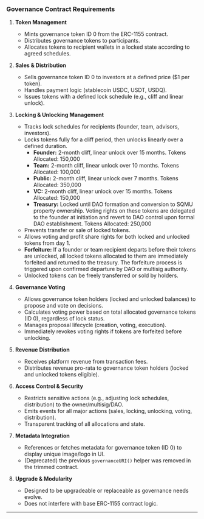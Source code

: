 ### **Governance Contract Requirements**

1. **Token Management**

   - Mints governance token ID 0 from the ERC-1155 contract.
   - Distributes governance tokens to participants.
   - Allocates tokens to recipient wallets in a locked state according to agreed schedules.

2. **Sales & Distribution**

   - Sells governance token ID 0 to investors at a defined price (\$1 per token).
   - Handles payment logic (stablecoin USDC, USDT, USDQ).
   - Issues tokens with a defined lock schedule (e.g., cliff and linear unlock).

3. **Locking & Unlocking Management**

   - Tracks lock schedules for recipients (founder, team, advisors, investors).
   - Locks tokens fully for a cliff period, then unlocks linearly over a defined duration.
     - **Founder:** 2-month cliff, linear unlock over 15 months. Tokens Allocated: 150,000
     - **Team:** 2-month cliff, linear unlock over 10 months. Tokens Allocated: 100,000
     - **Public:** 2-month cliff, linear unlock over 7 months. Tokens Allocated: 350,000
     - **VC:** 2-month cliff, linear unlock over 15 months. Tokens Allocated: 150,000
     - **Treasury:** Locked until DAO formation and conversion to SQMU property ownership. Voting rights on these tokens are delegated to the founder at initiation and revert to DAO control upon formal DAO establishment. Tokens Allocated: 250,000
   - Prevents transfer or sale of locked tokens.
   - Allows voting and profit share rights for both locked and unlocked tokens from day 1.
   - **Forfeiture:** If a founder or team recipient departs before their tokens are unlocked, all locked tokens allocated to them are immediately forfeited and returned to the treasury. The forfeiture process is triggered upon confirmed departure by DAO or multisig authority.
   - Unlocked tokens can be freely transferred or sold by holders.

4. **Governance Voting**

   - Allows governance token holders (locked and unlocked balances) to propose and vote on decisions.
   - Calculates voting power based on total allocated governance tokens (ID 0), regardless of lock status.
   - Manages proposal lifecycle (creation, voting, execution).
   - Immediately revokes voting rights if tokens are forfeited before unlocking.

5. **Revenue Distribution**

   - Receives platform revenue from transaction fees.
   - Distributes revenue pro-rata to governance token holders (locked and unlocked tokens eligible).

6. **Access Control & Security**

   - Restricts sensitive actions (e.g., adjusting lock schedules, distribution) to the owner/multisig/DAO.
   - Emits events for all major actions (sales, locking, unlocking, voting, distribution).
   - Transparent tracking of all allocations and state.

7. **Metadata Integration**

   - References or fetches metadata for governance token (ID 0) to display unique image/logo in UI.
   - (Deprecated) the previous `governanceURI()` helper was removed in the trimmed contract.

8. **Upgrade & Modularity**

   - Designed to be upgradeable or replaceable as governance needs evolve.
   - Does not interfere with base ERC-1155 contract logic.

---
